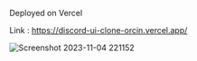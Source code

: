 Deployed on Vercel

Link : https://discord-ui-clone-orcin.vercel.app/

![Screenshot 2023-11-04 221152](https://github.com/user-attachments/assets/92aeb22c-b64d-4044-9e5c-b2cd6e39830d)
